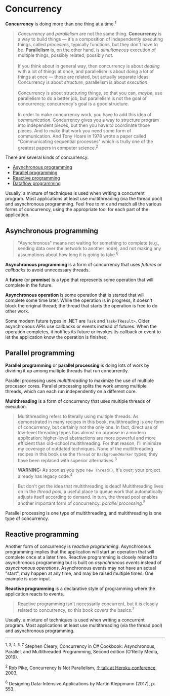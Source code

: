 # Concurrency

**Concurrency** is doing more than one thing at a time.<sup>1</sup>

> *Concurrency* and *parallelism* are not the same thing. **Concurrency** is a way to build things — it's a composition of independently executing things, called *procesees*, typically functions, but they don't have to be. **Parallelism** is, on the other hand, is *simultaneous* execution of multiple things, possibly related, possibly not.
<br><br>If you think about in general way, then concurrency is about *dealing* with a lot of things at once, and parallelism is about *doing* a lot of things at once — those are related, but actually separate ideas. Concurrency is about *structure*, parallelism is about *execution*. <br><br>Concurrency is about structuring things, so that you can, *maybe*, use parallelism to do a better job, but parallelism is not the goal of concurrency; concurrency's goal is a good structure.
<br><br>In order to make concurrency work, you have to add this idea of *communication*. Concurrency gives you a way to structure program into independent pieces, but then you have to coordinate those pieces. And to make that work you need some form of communication. And Tony Hoare in 1978 wrote a paper called "Communicating sequential processes" which is trully one of the greatest papers in computer science.<sup>2</sup>

There are several kinds of concurrency:

* [Asynchronous programming](asynchronous%20programming.md)
* [Parallel programming](parallel%20programming.md)
* [Reactive programming](reactive%20programming.md)
* [Dataflow programming](dataflow%20programming.md)

Usually, a mixture of techniques is used when writing a concurrent program. Most applications at least use multithreading (via the thread pool) and asynchronous programming. Feel free to mix and match all the various forms of concurrency, using the appropriate tool for each part of the application.

## Asynchronous programming

> "Asynchronous" means not waiting for something to complete (e.g., sending data over the network to another node), and not making any assumptions about how long it is going to take.<sup>6</sup>

**Asynchronous programming** is a form of concurrency that uses *futures* or *callbacks* to avoid unnecessary threads.

A **future** (or **promise**) is a type that represents some operation that will complete in the future.

**Asynchronous operation** is some operation that is started that will complete some time later. While the operation is in progress, it doesn't block the original thread; the thread that starts the operation is free to do other work.

Some modern future types in .NET are `Task` and `Task<TResult>`. Older asynchronous APIs use callbacks or events instead of futures. When the operation completes, it notifies its future or invokes its callback or event to let the application know the operation is finished.

## Parallel programming

**Parallel programming** or **parallel processing** is doing lots of work by dividing it up among multiple threads that run concurrently.

Parallel processing uses *multithreading* to maximize the use of multiple processor cores. Parallel processing splits the work among multiple threads, which can each run independently on a different core.

**Multithreading** is a form of concurrency that uses multiple threads of execution.

> Multithreading refers to literally using multiple threads. As demonstrated in many recipes in this book, multithreading is *one* form of concurrency, but certainly not the only one. In fact, direct use of low-level threading types has almost no purpose in a modern application; higher-level abstractions are more powerful and more efficient than old-school multithreading. For that reason, I'll minimize my coverage of outdated
techniques. None of the multithreading recipes in this book use the
`Thread` or `BackgroundWorker` types; they have been replaced with superior alternatives.<sup>3</sup>

> **WARNING:** As soon as you type `new Thread()`, it's over; your project already has legacy code.<sup>4</sup>

> But don't get the idea that multithreading is dead! Multithreading lives on in the *thread pool*, a useful place to queue work that automatically adjusts itself according to demand. In turn, the thread pool enables another important form of concurrency: *parallel processing*.<sup>5</sup>

Parallel processing is one type of multithreading, and multithreading is one type of concurrency.

## Reactive programming

Another form of concurrency is *reactive programming*. Asynchronous programming implies that the application will start an operation that will complete once at a later time. Reactive programming is closely related to asynchronous programming but is built on *asynchronous events* instead of *asynchronous operations*. Asynchronous events may not have an actual "start", may happen at any time, and may be raised multiple times. One example is user input.

**Reactive programming** is a declarative style of programming where the application reacts to events.

> Reactive programming isn't necessarily concurrent, but it is closely related to concurrency, so this book covers the basics.<sup>7</sup>

Usually, a mixture of techniques is used when writing a concurrent program. Most applications at least use multithreading (via the thread pool) and asynchronous programming.

<hr>

<sup>1, 3, 4, 5, 7</sup> Stephen Cleary, Concurrency in C# Cookbook: Asynchronous, Parallel, and Multithreaded Programming, Second edition (O'Reilly Media, 2019).

<sup>2</sup> Rob Pike, Concurrency Is Not Parallelism, [↑ talk at Heroku conference](https://vimeo.com/49718712), 2003.

<sup>6</sup> Designing Data-Intensive Applications by Martin Kleppmann (2017), p. 553.

